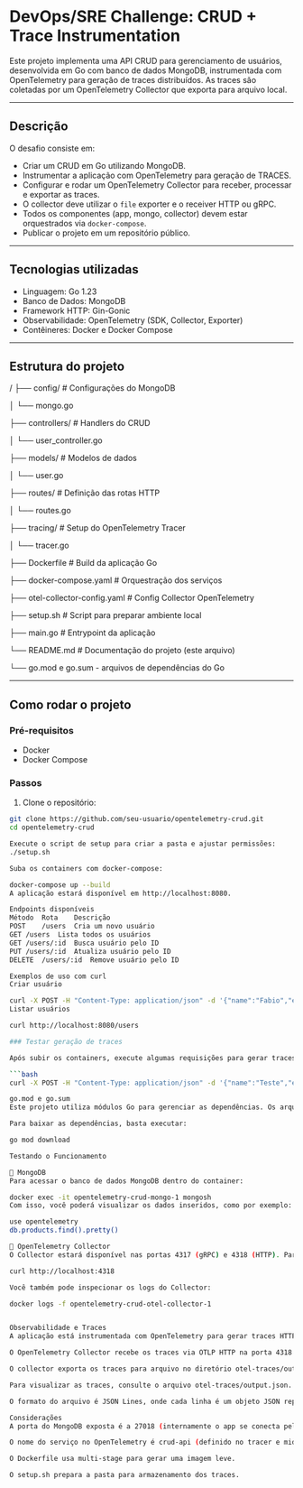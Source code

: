 # DevOps/SRE Challenge: CRUD + Trace Instrumentation

Este projeto implementa uma API CRUD para gerenciamento de usuários, desenvolvida em Go com banco de dados MongoDB, instrumentada com OpenTelemetry para geração de traces distribuídos. As traces são coletadas por um OpenTelemetry Collector que exporta para arquivo local.

---

## Descrição

O desafio consiste em:

- Criar um CRUD em Go utilizando MongoDB.
- Instrumentar a aplicação com OpenTelemetry para geração de TRACES.
- Configurar e rodar um OpenTelemetry Collector para receber, processar e exportar as traces.
- O collector deve utilizar o `file` exporter e o receiver HTTP ou gRPC.
- Todos os componentes (app, mongo, collector) devem estar orquestrados via `docker-compose`.
- Publicar o projeto em um repositório público.

---

## Tecnologias utilizadas

- Linguagem: Go 1.23
- Banco de Dados: MongoDB
- Framework HTTP: Gin-Gonic
- Observabilidade: OpenTelemetry (SDK, Collector, Exporter)
- Contêineres: Docker e Docker Compose

---

## Estrutura do projeto

/
├── config/ # Configurações do MongoDB

│ └── mongo.go

├── controllers/ # Handlers do CRUD

│ └── user_controller.go

├── models/ # Modelos de dados

│ └── user.go

├── routes/ # Definição das rotas HTTP

│ └── routes.go

├── tracing/ # Setup do OpenTelemetry Tracer

│ └── tracer.go

├── Dockerfile # Build da aplicação Go

├── docker-compose.yaml # Orquestração dos serviços

├── otel-collector-config.yaml # Config Collector OpenTelemetry

├── setup.sh # Script para preparar ambiente local

├── main.go # Entrypoint da aplicação

└── README.md # Documentação do projeto (este arquivo)

└── go.mod e go.sum - arquivos de dependências do Go



---

## Como rodar o projeto

### Pré-requisitos

- Docker
- Docker Compose

### Passos

1. Clone o repositório:

```bash
git clone https://github.com/seu-usuario/opentelemetry-crud.git
cd opentelemetry-crud

Execute o script de setup para criar a pasta e ajustar permissões:
./setup.sh

Suba os containers com docker-compose:

docker-compose up --build
A aplicação estará disponível em http://localhost:8080.

Endpoints disponíveis
Método	Rota	Descrição
POST	/users	Cria um novo usuário
GET	/users	Lista todos os usuários
GET	/users/:id	Busca usuário pelo ID
PUT	/users/:id	Atualiza usuário pelo ID
DELETE	/users/:id	Remove usuário pelo ID

Exemplos de uso com curl
Criar usuário

curl -X POST -H "Content-Type: application/json" -d '{"name":"Fabio","email":"fabio@example.com"}' http://localhost:8080/users
Listar usuários

curl http://localhost:8080/users

### Testar geração de traces

Após subir os containers, execute algumas requisições para gerar traces, por exemplo:

```bash
curl -X POST -H "Content-Type: application/json" -d '{"name":"Teste","email":"teste@exemplo.com"}' http://localhost:8080/users

go.mod e go.sum
Este projeto utiliza módulos Go para gerenciar as dependências. Os arquivos go.mod e go.sum estão na raiz do projeto.

Para baixar as dependências, basta executar:

go mod download

Testando o Funcionamento

🔹 MongoDB
Para acessar o banco de dados MongoDB dentro do container:

docker exec -it opentelemetry-crud-mongo-1 mongosh
Com isso, você poderá visualizar os dados inseridos, como por exemplo:

use opentelemetry
db.products.find().pretty()

🔹 OpenTelemetry Collector
O Collector estará disponível nas portas 4317 (gRPC) e 4318 (HTTP). Para verificar se ele está recebendo traces corretamente, acesse o endpoint de status via HTTP:

curl http://localhost:4318

Você também pode inspecionar os logs do Collector:

docker logs -f opentelemetry-crud-otel-collector-1


Observabilidade e Traces
A aplicação está instrumentada com OpenTelemetry para gerar traces HTTP e custom spans.

O OpenTelemetry Collector recebe os traces via OTLP HTTP na porta 4318.

O collector exporta os traces para arquivo no diretório otel-traces/output.json (mapear este volume para fora do container).

Para visualizar as traces, consulte o arquivo otel-traces/output.json.

O formato do arquivo é JSON Lines, onde cada linha é um objeto JSON representando um batch de spans.

Considerações
A porta do MongoDB exposta é a 27018 (internamente o app se conecta pelo nome do serviço mongo na porta 27017).

O nome do serviço no OpenTelemetry é crud-api (definido no tracer e middleware).

O Dockerfile usa multi-stage para gerar uma imagem leve.

O setup.sh prepara a pasta para armazenamento dos traces.
